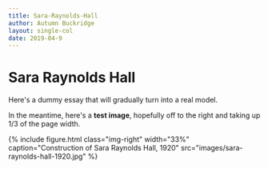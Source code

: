 ```yaml
---
title: Sara-Raynolds-Hall
author: Autumn Buckridge
layout: single-col
date: 2019-04-9
---
```



# Sara Raynolds Hall

Here's a dummy essay that will gradually turn into a real model.

In the meantime, here's a **test image**, hopefully off to the right and taking up 1/3 of the page width.

{% include figure.html class="img-right" width="33%" caption="Construction of Sara Raynolds Hall, 1920" src="images/sara-raynolds-hall-1920.jpg" %}